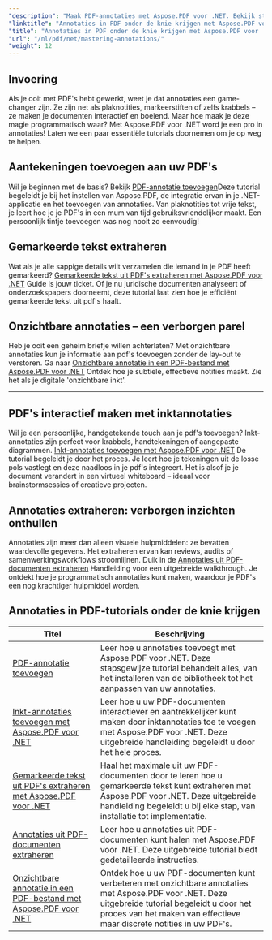 ```yaml
---
"description": "Maak PDF-annotaties met Aspose.PDF voor .NET. Bekijk stapsgewijze tutorials over het toevoegen, aanpassen en extraheren van annotaties om PDF's interactiever te maken."
"linktitle": "Annotaties in PDF onder de knie krijgen met Aspose.PDF voor .NET"
"title": "Annotaties in PDF onder de knie krijgen met Aspose.PDF voor .NET"
"url": "/nl/pdf/net/mastering-annotations/"
"weight": 12
---
```


## Invoering

Als je ooit met PDF's hebt gewerkt, weet je dat annotaties een game-changer zijn. Ze zijn net als plaknotities, markeerstiften of zelfs krabbels – ze maken je documenten interactief en boeiend. Maar hoe maak je deze magie programmatisch waar? Met Aspose.PDF voor .NET word je een pro in annotaties! Laten we een paar essentiële tutorials doornemen om je op weg te helpen.

## Aantekeningen toevoegen aan uw PDF's  

Wil je beginnen met de basis? Bekijk [PDF-annotatie toevoegen](./adding-pdf-annotation/)Deze tutorial begeleidt je bij het instellen van Aspose.PDF, de integratie ervan in je .NET-applicatie en het toevoegen van annotaties. Van plaknotities tot vrije tekst, je leert hoe je je PDF's in een mum van tijd gebruiksvriendelijker maakt. Een persoonlijk tintje toevoegen was nog nooit zo eenvoudig!  


## Gemarkeerde tekst extraheren  

Wat als je alle sappige details wilt verzamelen die iemand in je PDF heeft gemarkeerd? [Gemarkeerde tekst uit PDF's extraheren met Aspose.PDF voor .NET](./extract-highlighted-text-from-pdf/) Guide is jouw ticket. Of je nu juridische documenten analyseert of onderzoekspapers doorneemt, deze tutorial laat zien hoe je efficiënt gemarkeerde tekst uit pdf's haalt.  

## Onzichtbare annotaties – een verborgen parel  

Heb je ooit een geheim briefje willen achterlaten? Met onzichtbare annotaties kun je informatie aan pdf's toevoegen zonder de lay-out te verstoren. Ga naar [Onzichtbare annotatie in een PDF-bestand met Aspose.PDF voor .NET](./invisible-annotation-in-pdf-file/) Ontdek hoe je subtiele, effectieve notities maakt. Zie het als je digitale 'onzichtbare inkt'.  

---

## PDF's interactief maken met inktannotaties  

Wil je een persoonlijke, handgetekende touch aan je pdf's toevoegen? Inkt-annotaties zijn perfect voor krabbels, handtekeningen of aangepaste diagrammen. [Inkt-annotaties toevoegen met Aspose.PDF voor .NET](./adding-ink-annotations/) De tutorial begeleidt je door het proces. Je leert hoe je tekeningen uit de losse pols vastlegt en deze naadloos in je pdf's integreert. Het is alsof je je document verandert in een virtueel whiteboard – ideaal voor brainstormsessies of creatieve projecten.  

## Annotaties extraheren: verborgen inzichten onthullen  

Annotaties zijn meer dan alleen visuele hulpmiddelen: ze bevatten waardevolle gegevens. Het extraheren ervan kan reviews, audits of samenwerkingsworkflows stroomlijnen. Duik in de [Annotaties uit PDF-documenten extraheren](./extract-annotations-from-pdf/) Handleiding voor een uitgebreide walkthrough. Je ontdekt hoe je programmatisch annotaties kunt maken, waardoor je PDF's een nog krachtiger hulpmiddel worden.  

## Annotaties in PDF-tutorials onder de knie krijgen
| Titel | Beschrijving |
| --- | --- | 
| [PDF-annotatie toevoegen](./adding-pdf-annotation/) | Leer hoe u annotaties toevoegt met Aspose.PDF voor .NET. Deze stapsgewijze tutorial behandelt alles, van het installeren van de bibliotheek tot het aanpassen van uw annotaties. |  
| [Inkt-annotaties toevoegen met Aspose.PDF voor .NET](./adding-ink-annotations/) | Leer hoe u uw PDF-documenten interactiever en aantrekkelijker kunt maken door inktannotaties toe te voegen met Aspose.PDF voor .NET. Deze uitgebreide handleiding begeleidt u door het hele proces. |    
| [Gemarkeerde tekst uit PDF's extraheren met Aspose.PDF voor .NET](./extract-highlighted-text-from-pdf/) | Haal het maximale uit uw PDF-documenten door te leren hoe u gemarkeerde tekst kunt extraheren met Aspose.PDF voor .NET. Deze uitgebreide handleiding begeleidt u bij elke stap, van installatie tot implementatie. |  
| [Annotaties uit PDF-documenten extraheren](./extract-annotations-from-pdf/) | Leer hoe u annotaties uit PDF-documenten kunt halen met Aspose.PDF voor .NET. Deze uitgebreide tutorial biedt gedetailleerde instructies. |    
| [Onzichtbare annotatie in een PDF-bestand met Aspose.PDF voor .NET](./invisible-annotation-in-pdf-file/) | Ontdek hoe u uw PDF-documenten kunt verbeteren met onzichtbare annotaties met Aspose.PDF voor .NET. Deze uitgebreide tutorial begeleidt u door het proces van het maken van effectieve maar discrete notities in uw PDF's. |